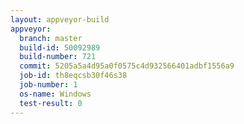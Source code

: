 ```yaml
---
layout: appveyor-build
appveyor:
  branch: master
  build-id: 50092989
  build-number: 721
  commit: 5205a5a4d95a0f0575c4d932566401adbf1556a9
  job-id: th8eqcsb30f46s38
  job-number: 1
  os-name: Windows
  test-result: 0
---
```

